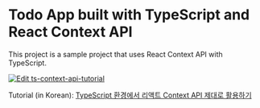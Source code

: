# Todo App built with TypeScript and React Context API

This project is a sample project that uses React Context API with TypeScript.

[![Edit ts-context-api-tutorial](https://codesandbox.io/static/img/play-codesandbox.svg)](https://codesandbox.io/s/ts-context-api-tutorial-p16j1?fontsize=14)

Tutorial (in Korean): [TypeScript 환경에서 리액트 Context API 제대로 활용하기](https://velog.io/@velopert/typescript-context-api)
